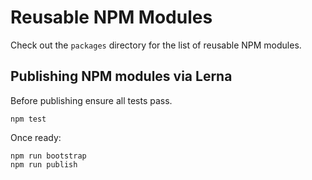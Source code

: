 # Reusable NPM Modules

Check out the `packages` directory for the list of reusable NPM modules.

## Publishing NPM modules via Lerna

Before publishing ensure all tests pass.

    npm test

Once ready:

    npm run bootstrap
    npm run publish
